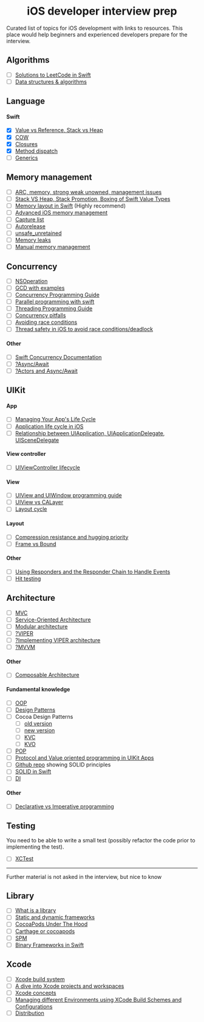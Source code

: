 <div align="center">
	<img src="https://github.com/mirasaujan/iOS-Developer-university/blob/main/ios_interview_prep_icon.png" alt="">
	<h1>iOS developer interview prep</h1>
</div>
Curated list of topics  for iOS development with links to resources. This place would help beginners and experienced developers prepare for the interview. 

## Algorithms
- [ ] [Solutions to LeetCode in Swift](https://github.com/soapyigu/LeetCode-Swift)
- [ ] [Data structures & algorithms](https://github.com/raywenderlich/swift-algorithm-club)

## Language
#### Swift
- [x] [Value vs Reference, Stack vs Heap](https://abhimuralidharan.medium.com/difference-between-value-type-and-a-reference-type-in-ios-swift-18cb5145ad7a)
- [x] [COW](https://medium.com/@marthin.pasaribu_72336/copy-on-write-cow-with-swift-ce6c6583de38)
- [x] [Closures](https://abhimuralidharan.medium.com/functional-swift-all-about-closures-310bc8af31dd)
- [x] [Method dispatch](https://maxim-kryloff.medium.com/swift-method-dispatch-4ac7efab0388)
- [ ] [Generics](https://www.kodeco.com/3535703-swift-generics-tutorial-getting-started)

## Memory management
- [ ] [ARC, memory, strong weak unowned, management issues](https://docs.swift.org/swift-book/LanguageGuide/AutomaticReferenceCounting.html)
- [ ] [Stack VS Heap, Stack Promotion, Boxing of Swift Value Types](https://www.vadimbulavin.com/value-types-and-reference-types-in-swift/)
- [ ] [Memory layout in Swift](https://www.youtube.com/watch?v=ERYNyrfXjlg&t=11s) (Highly recommend)
- [ ] [Advanced iOS memory management](https://www.vadimbulavin.com/swift-memory-management-arc-strong-weak-and-unowned/)
- [ ] [Capture list](https://www.hackingwithswift.com/articles/179/capture-lists-in-swift-whats-the-difference-between-weak-strong-and-unowned-references)
- [ ] [Autorelease](https://betterprogramming.pub/what-is-autorelease-pool-in-swift-c652784f329e)
- [ ] [unsafe_unretained](https://stackoverflow.com/questions/15968198/what-is-the-use-of-unsafe-unretained-attribute)
- [ ] [Memory leaks](https://medium.com/flawless-app-stories/all-about-memory-leaks-in-ios-cdd450d0cc34)
- [ ] [Manual memory management](https://www.tomdalling.com/blog/cocoa/an-in-depth-look-at-manual-memory-management-in-objective-c/)

## Concurrency
- [ ] [NSOperation](https://nshipster.com/nsoperation/)
- [ ] [GCD with examples](https://dev-wd.github.io/swift/gcd/)
- [ ] [Concurrency Programming Guide](https://developer.apple.com/library/archive/documentation/General/Conceptual/ConcurrencyProgrammingGuide/Introduction/Introduction.html#//apple_ref/doc/uid/TP40008091-CH1-SW1)
- [ ] [Parallel programming with swift](https://medium.com/swift-india/parallel-programming-with-swift-part-2-4-46a3c6262359)
- [ ] [Threading Programming Guide](https://developer.apple.com/library/archive/documentation/Cocoa/Conceptual/Multithreading/Introduction/Introduction.html) 
- [ ] [Concurrency pitfalls](https://medium.com/flawless-app-stories/concurrency-visualized-part-3-pitfalls-and-conclusion-2b893e04b97d)
- [ ] [Avoiding race conditions](https://medium.com/swiftcairo/avoiding-race-conditions-in-swift-9ccef0ec0b26)
- [ ] [Thread safety in iOS to avoid race conditions/deadlock](https://varun04tomar.medium.com/thread-safety-in-ios-to-avoid-race-conditions-read-and-write-problem-deadlock-swift-4a583e1b8a95)

#### Other
- [ ] [Swift Concurrency Documentation](https://docs.swift.org/swift-book/LanguageGuide/Concurrency.html)
- [ ] [?Async/Await](https://developer.apple.com/news/?id=2o3euotz)
- [ ] [?Actors and Async/Await](https://www.hackingwithswift.com/quick-start/concurrency)

## UIKit
#### App
- [ ] [Managing Your App's Life Cycle](https://docs.swift.org/swift-book/documentation/the-swift-programming-language/concurrency/)
- [ ] [Application life cycle in iOS](https://manasaprema04.medium.com/application-life-cycle-in-ios-f7365d8c1636)
- [ ] [Relationship between UIApplication, UIApplicationDelegate, UISceneDelegate](https://manasaprema04.medium.com/scene-delegate-vs-appdelegate-86e22dc17fcb)

#### View controller
- [ ] [UIViewController lifecycle](https://developer.apple.com/documentation/uikit/uiviewcontroller)

#### View
- [ ] [UIView and UIWindow programming guide](https://developer.apple.com/library/archive/documentation/WindowsViews/Conceptual/ViewPG_iPhoneOS/Introduction/Introduction.html#//apple_ref/doc/uid/TP40009503-CH1-SW2)
- [ ] [UIView vs CALayer](https://stackoverflow.com/questions/7826306/what-are-the-differences-between-a-uiview-and-a-calayer)
- [ ] [Layout cycle](https://tech.gc.com/demystifying-ios-layout/)

#### Layout
- [ ] [Compression resistance and hugging priority](https://abhimuralidharan.medium.com/ios-content-hugging-and-content-compression-resistance-priorities-476fb5828ef)
- [ ] [Frame vs Bound](https://programmingwithswift.com/difference-between-frame-and-bounds-in-swift/)

#### Other
- [ ] [Using Responders and the Responder Chain to Handle Events](https://developer.apple.com/documentation/uikit/touches_presses_and_gestures/using_responders_and_the_responder_chain_to_handle_events)
- [ ] [Hit testing](http://smnh.me/hit-testing-in-ios/)

## Architecture
- [ ] [MVC](https://medium.com/flawless-app-stories/the-only-viable-ios-architecture-c42f7b4c845d)
- [ ] [Service-Oriented Architecture](https://livefront.com/writing/creating-a-service-layer-in-swift/)
- [ ] [Modular architecture](https://medium.com/flawless-app-stories/a-modular-architecture-in-swift-aafd9026aa99)
- [ ] [?VIPER](https://www.objc.io/issues/13-architecture/viper/)
- [ ] [?Implementing VIPER architecture](https://medium.com/flawless-app-stories/implementing-viper-archticture-pattern-for-ios-d24a6def8ba2)
- [ ] [?MVVM](https://medium.com/flawless-app-stories/advanced-ios-tutorial-use-mvvm-to-tackle-complicated-tableview-a2386ee817a9)

#### Other
- [ ] [Composable Architecture](https://www.pointfree.co/collections/composable-architecture)

#### Fundamental knowledge
- [ ] [OOP](https://www.coursera.org/learn/object-oriented-design)
- [ ] [Design Patterns](https://www.coursera.org/learn/design-patterns)
- [ ] Cocoa Design Patterns
  - [ ] [old version](https://developer.apple.com/library/archive/documentation/Cocoa/Conceptual/CocoaFundamentals/CocoaDesignPatterns/CocoaDesignPatterns.html)
  - [ ] [new version](https://developer.apple.com/documentation/swift/cocoa_design_patterns)
  - [ ] [KVC](https://developer.apple.com/library/archive/documentation/Cocoa/Conceptual/KeyValueCoding/index.html#//apple_ref/doc/uid/10000107-SW1)
  - [ ] [KVO](https://developer.apple.com/library/archive/documentation/Cocoa/Conceptual/KeyValueObserving/KeyValueObserving.html#//apple_ref/doc/uid/10000177i)
- [ ] [POP](https://www.youtube.com/watch?v=p3zo4ptMBiQ&pp=ygUjcHJvdG9jb2wgb3JpZW50ZWQgcHJvZ3JhbW1pbmcgc3dpZnQ%3D)
- [ ] [Protocol and Value oriented programming in UIKit Apps](https://www.youtube.com/watch?v=SCW0lb7qClw)
- [ ] [Github repo](https://github.com/ochococo/OOD-Principles-In-Swift) showing SOLID principles
- [ ] [SOLID in Swift](https://codeburst.io/solid-design-principle-using-swift-fa67443672b8)
- [ ] [DI](https://medium.com/makingtuenti/dependency-injection-in-swift-part-1-236fddad144a)

#### Other
- [ ] [Declarative vs Imperative programming](https://medium.com/flawless-app-stories/declarative-and-imperative-programming-using-swiftui-and-uikit-c91f1f104252)

## Testing
You need to be able to write a small test (possibly refactor the code prior to implementing the test). 
- [ ] [XCTest](https://www.kodeco.com/21020457-ios-unit-testing-and-ui-testing-tutorial)

---
Further material is not asked in the interview, but nice to know

## Library
- [ ] [What is a library](https://theswiftdev.com/building-static-and-dynamic-swift-libraries-using-the-swift-compiler/)
- [ ] [Static and dynamic frameworks](https://www.vadimbulavin.com/static-dynamic-frameworks-and-libraries/)
- [ ] [CocoaPods Under The Hood](https://www.objc.io/issues/6-build-tools/cocoapods-under-the-hood/)
- [ ] [Carthage or cocoapods](https://medium.com/xcblog/carthage-or-cocoapods-that-is-the-question-1074edaafbcb)
- [ ] [SPM](https://developer.apple.com/documentation/swift_packages/adding_package_dependencies_to_your_app)
- [ ] [Binary Frameworks in Swift](https://asciiwwdc.com/2019/sessions/416)

## Xcode
- [ ] [Xcode build system](https://www.vadimbulavin.com/xcode-build-system/)
- [ ] [A dive into Xcode projects and workspaces](https://mokacoding.com/blog/xcode-projects-and-workspaces/)
- [ ] [Xcode concepts](https://developer.apple.com/library/archive/featuredarticles/XcodeConcepts/Concept-Schemes.html)
- [ ] [Managing different Environments using XCode Build Schemes and Configurations](https://medium.com/flawless-app-stories/managing-different-environments-using-xcode-build-schemes-and-configurations-af7c43f5be19)
- [ ] [Distribution](https://help.apple.com/xcode/mac/current/#/dev8b4250b57)
